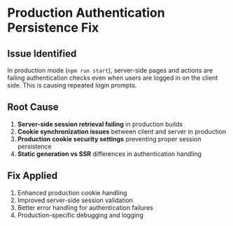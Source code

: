 # Production Authentication Persistence Fix

## Issue Identified

In production mode (`npm run start`), server-side pages and actions are failing authentication checks even when users are logged in on the client side. This is causing repeated login prompts.

## Root Cause

1. **Server-side session retrieval failing** in production builds
2. **Cookie synchronization issues** between client and server in production
3. **Production cookie security settings** preventing proper session persistence
4. **Static generation vs SSR** differences in authentication handling

## Fix Applied

1. Enhanced production cookie handling
2. Improved server-side session validation
3. Better error handling for authentication failures
4. Production-specific debugging and logging
